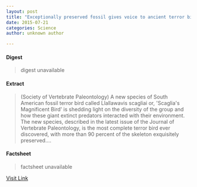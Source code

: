 ```yaml
---
layout: post
title: "Exceptionally preserved fossil gives voice to ancient terror bird"
date: 2015-07-21
categories: Science
author: unknown author

---
```



#### Digest
>digest unavailable

#### Extract
>(Society of Vertebrate Paleontology) A new species of South American fossil terror bird called Llallawavis scagliai or, 'Scaglia's Magnificent Bird' is shedding light on the diversity of the group and how these giant extinct predators interacted with their environment. The new species, described in the latest issue of the Journal of Vertebrate Paleontology, is the most complete terror bird ever discovered, with more than 90 percent of the skeleton exquisitely preserved....

#### Factsheet
>factsheet unavailable

[Visit Link](http://www.eurekalert.org/pub_releases/2015-04/sovp-epf040215.php)



